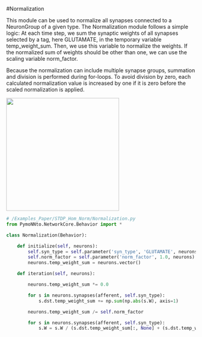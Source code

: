 #Normalization

This module can be used to normalize all synapses connected to a NeuronGroup of a given type.
The Normalization module follows a simple logic:
At each time step, we sum the synaptic weights of all synapses selected by a tag, here GLUTAMATE, in the temporary variable temp_weight_sum.
Then, we use this variable to normalize the weights.
If the normalized sum of weights should be other than one, we can use the scaling variable norm_factor.

Because the normalization can include multiple synapse groups, summation and division is performed during for-loops.
To avoid division by zero, each calculated normalization value is increased by one if it is zero before the scaled normalization is applied.

<img width="300" src="https://raw.githubusercontent.com/trieschlab/PymoNNto/Images/Normalization_beh.png"><br>

```python
# /Examples_Paper/STDP_Hom_Norm/Normalization.py
from PymoNNto.NetworkCore.Behavior import *

class Normalization(Behavior):

    def initialize(self, neurons):
        self.syn_type = self.parameter('syn_type', 'GLUTAMATE', neurons)
        self.norm_factor = self.parameter('norm_factor', 1.0, neurons)
        neurons.temp_weight_sum = neurons.vector()

    def iteration(self, neurons):

        neurons.temp_weight_sum *= 0.0

        for s in neurons.synapses(afferent, self.syn_type):
            s.dst.temp_weight_sum += np.sum(np.abs(s.W), axis=1)

        neurons.temp_weight_sum /= self.norm_factor

        for s in neurons.synapses(afferent, self.syn_type):
            s.W = s.W / (s.dst.temp_weight_sum[:, None] + (s.dst.temp_weight_sum[:, None] == 0))
```